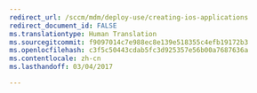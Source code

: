 ```yaml
---
redirect_url: /sccm/mdm/deploy-use/creating-ios-applications
redirect_document_id: FALSE
ms.translationtype: Human Translation
ms.sourcegitcommit: f9097014c7e988ec8e139e518355c4efb19172b3
ms.openlocfilehash: c3f5c50443cdab5fc3d925357e56b00a7687636a
ms.contentlocale: zh-cn
ms.lasthandoff: 03/04/2017

---
```


